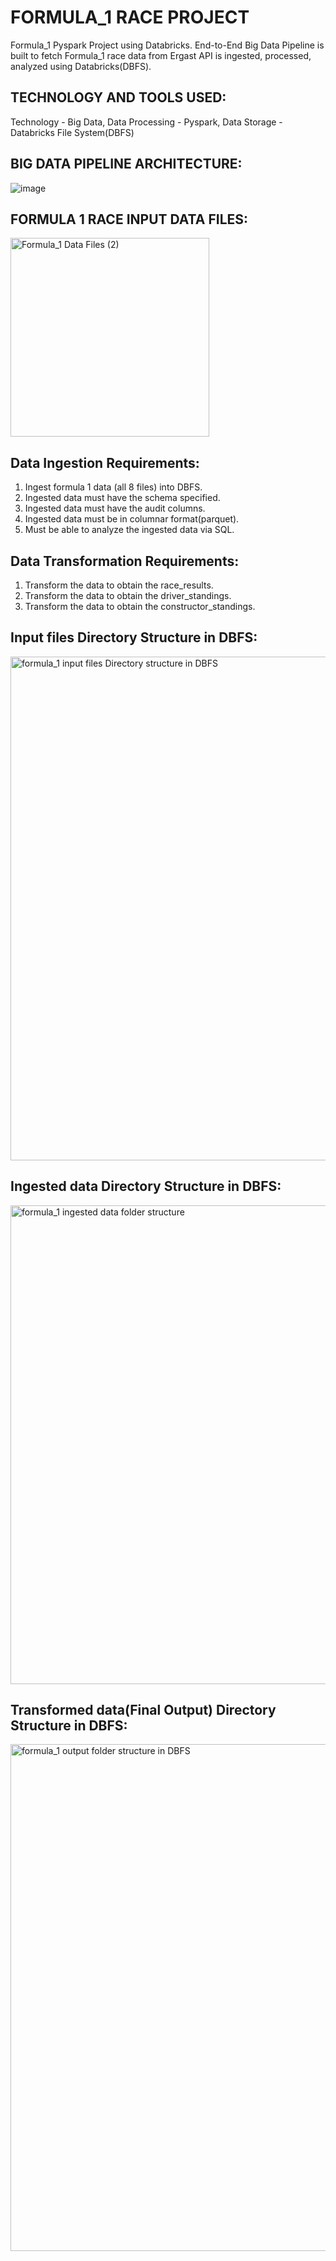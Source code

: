 # FORMULA_1 RACE PROJECT
Formula_1 Pyspark Project using Databricks.
End-to-End Big Data Pipeline is built to fetch Formula_1 race data 
from Ergast API is ingested, processed, analyzed using Databricks(DBFS).
## TECHNOLOGY AND TOOLS USED:
Technology - Big Data, Data Processing - Pyspark, Data Storage - Databricks File System(DBFS)
## BIG DATA PIPELINE ARCHITECTURE:
![image](https://user-images.githubusercontent.com/56109382/152692820-94e77036-a999-4de5-9ad5-8c87cd3276c5.png)
## FORMULA 1 RACE INPUT DATA FILES:
<img width="318" alt="Formula_1 Data Files (2)" src="https://user-images.githubusercontent.com/56109382/152693397-44419aed-de5d-420f-a565-20a9bdeea248.PNG">

## Data Ingestion Requirements:
1. Ingest formula 1 data (all 8 files) into DBFS.
2. Ingested data must have the schema specified.
3. Ingested data must have the audit columns.
4. Ingested data must be in columnar format(parquet).
5. Must be able to analyze the ingested data via SQL.

## Data Transformation Requirements:
1. Transform the data to obtain the race_results.
2. Transform the data to obtain the driver_standings.
3. Transform the data to obtain the constructor_standings.

## Input files Directory Structure in DBFS:
<img width="806" alt="formula_1 input files Directory structure in DBFS" src="https://user-images.githubusercontent.com/56109382/152695159-62b7af36-9ee3-4bbf-af92-62888836f49a.PNG">

## Ingested data Directory Structure in DBFS:
<img width="766" alt="formula_1 ingested data folder structure" src="https://user-images.githubusercontent.com/56109382/152695168-30ed723e-c870-450e-9b54-210281c02aa5.PNG">

## Transformed data(Final Output) Directory Structure in DBFS:
<img width="811" alt="formula_1 output folder structure in DBFS" src="https://user-images.githubusercontent.com/56109382/152695179-4ebb3091-a482-4c78-9c4a-7b05cc0a2da7.PNG">

